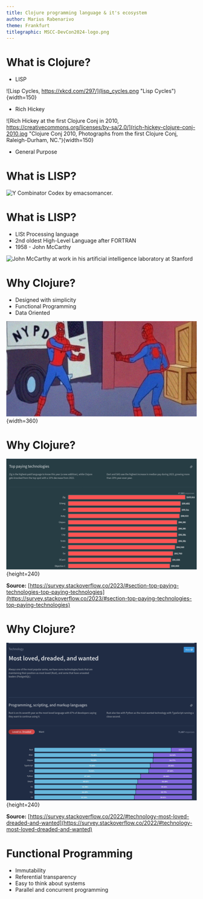 ```yaml
---
title: Clojure programming language & it's ecosystem
author: Marius Rabenarivo
theme: Frankfurt
titlegraphic: MSCC-DevCon2024-logo.png
---
```


# What is Clojure?

- LISP

![Lisp Cycles, https://xkcd.com/297/](lisp_cycles.png "Lisp Cycles"){width=150}

- Rich Hickey

![Rich Hickey at the first Clojure Conj in 2010,
https://creativecommons.org/licenses/by-sa/2.0/](rich-hickey-clojure-conj-2010.jpg "Clojure Conj 2010, Photographs from the first Clojure Conj,
Raleigh-Durham, NC."){width=150}

- General Purpose

# What is LISP?

![Y Combinator Codex by emacsomancer.](ycombinator-codex_banner.png "A
mock medieval manuscript created in LateX")

# What is LISP?

- LISt Processing language
- 2nd oldest High-Level Language after FORTRAN
- 1958 - John McCarthy

![John McCarthy at work in his artificial intelligence laboratory at
Stanford](john_mccarthy.jpg "John McCarthy")

# Why Clojure?

- Designed with simplicity
- Functional Programming
- Data Oriented

![Code? Data? Code? Data?](spiderman-pointing-meme.jpg "Spiderman pointing meme"){width=360}

# Why Clojure?

![2023 Developer Survey, Top paying technologies](Stack-Overflow-Developer-Survey-2023-top-paying-technologies.png "Top Paying Technologies"){height=240}

**Source:**
[https://survey.stackoverflow.co/2023/#section-top-paying-technologies-top-paying-technologies](https://survey.stackoverflow.co/2023/#section-top-paying-technologies-top-paying-technologies)

# Why Clojure?

![Stack Overflow Developer Survey 2022, Most loved, dreaded, and wanted](Stack-Overflow-Developer-Survey-2022-most-loved-dreaded-and-wanted-language-love-dread.png "Most loved, dreaded, and wanted"){height=240}

**Source:**
[https://survey.stackoverflow.co/2022/#technology-most-loved-dreaded-and-wanted](https://survey.stackoverflow.co/2022/#technology-most-loved-dreaded-and-wanted)

# Functional Programming

- Immutability
- Referential transparency
- Easy to think about systems
- Parallel and concurrent programming
